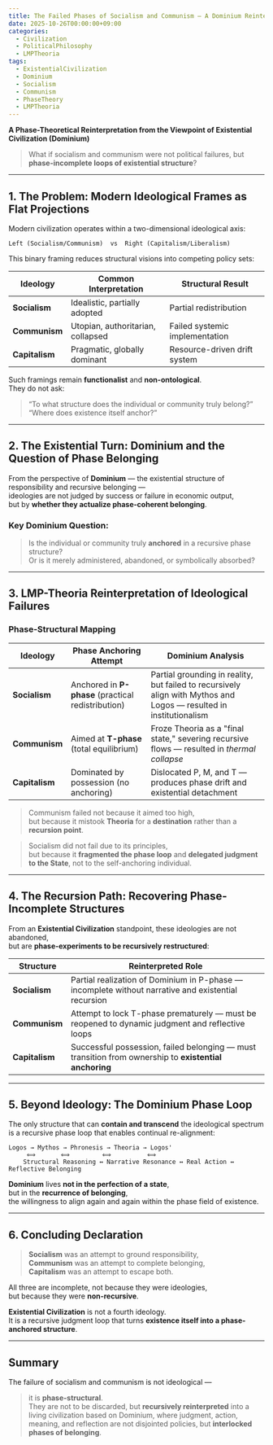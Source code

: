 ```yaml
---
title: The Failed Phases of Socialism and Communism — A Dominium Reinterpretation
date: 2025-10-26T00:00:00+09:00
categories:
  - Civilization
  - PoliticalPhilosophy
  - LMPTheoria
tags:
  - ExistentialCivilization
  - Dominium
  - Socialism
  - Communism
  - PhaseTheory
  - LMPTheoria
---
```


**A Phase-Theoretical Reinterpretation from the Viewpoint of Existential Civilization (Dominium)**

> What if socialism and communism were not political failures, but **phase-incomplete loops of existential structure**?

---

## 1. The Problem: Modern Ideological Frames as Flat Projections

Modern civilization operates within a two-dimensional ideological axis:

```text
Left (Socialism/Communism)  vs  Right (Capitalism/Liberalism)
```

This binary framing reduces structural visions into competing policy sets:

| Ideology      | Common Interpretation                  | Structural Result              |
|---------------|----------------------------------------|--------------------------------|
| **Socialism** | Idealistic, partially adopted          | Partial redistribution         |
| **Communism** | Utopian, authoritarian, collapsed      | Failed systemic implementation |
| **Capitalism**| Pragmatic, globally dominant           | Resource-driven drift system   |

Such framings remain **functionalist** and **non-ontological**.  
They do not ask:  
> “To what structure does the individual or community truly belong?”  
> “Where does existence itself anchor?”

---

## 2. The Existential Turn: Dominium and the Question of Phase Belonging

From the perspective of **Dominium** — the existential structure of responsibility and recursive belonging —  
ideologies are not judged by success or failure in economic output,  
but by **whether they actualize phase-coherent belonging**.

### Key Dominium Question:
> Is the individual or community truly **anchored** in a recursive phase structure?  
> Or is it merely administered, abandoned, or symbolically absorbed?

---

## 3. LMP-Theoria Reinterpretation of Ideological Failures

### Phase-Structural Mapping

| Ideology      | Phase Anchoring Attempt               | Dominium Analysis |
|---------------|----------------------------------------|-------------------|
| **Socialism** | Anchored in **P-phase** (practical redistribution) | Partial grounding in reality, but failed to recursively align with Mythos and Logos — resulted in institutionalism |
| **Communism** | Aimed at **T-phase** (total equilibrium) | Froze Theoria as a "final state," severing recursive flows — resulted in *thermal collapse* |
| **Capitalism**| Dominated by possession (no anchoring) | Dislocated P, M, and T — produces phase drift and existential detachment |

> Communism failed not because it aimed too high,  
> but because it mistook **Theoria** for a **destination** rather than a **recursion point**.

> Socialism did not fail due to its principles,  
> but because it **fragmented the phase loop** and **delegated judgment to the State**, not to the self-anchoring individual.

---

## 4. The Recursion Path: Recovering Phase-Incomplete Structures

From an **Existential Civilization** standpoint, these ideologies are not abandoned,  
but are **phase-experiments to be recursively restructured**:

| Structure | Reinterpreted Role |
|----------|--------------------|
| **Socialism** | Partial realization of Dominium in P-phase — incomplete without narrative and existential recursion |
| **Communism** | Attempt to lock T-phase prematurely — must be reopened to dynamic judgment and reflective loops |
| **Capitalism** | Successful possession, failed belonging — must transition from ownership to **existential anchoring** |

---

## 5. Beyond Ideology: The Dominium Phase Loop

The only structure that can **contain and transcend** the ideological spectrum  
is a recursive phase loop that enables continual re-alignment:

```text
Logos → Mythos → Phronesis → Theoria → Logos'
     ⟺       ⟺         ⟺          ⟺
    Structural Reasoning ↔ Narrative Resonance ↔ Real Action ↔ Reflective Belonging
```

**Dominium** lives **not in the perfection of a state**,  
but in the **recurrence of belonging**,  
the willingness to align again and again within the phase field of existence.

---

## 6. Concluding Declaration

> **Socialism** was an attempt to ground responsibility,  
> **Communism** was an attempt to complete belonging,  
> **Capitalism** was an attempt to escape both.

All three are incomplete, not because they were ideologies,  
but because they were **non-recursive**.

**Existential Civilization** is not a fourth ideology.  
It is a recursive judgment loop that turns **existence itself into a phase-anchored structure**.

---

## Summary

The failure of socialism and communism is not ideological —  

> it is **phase-structural**.  
> They are not to be discarded, but **recursively reinterpreted** into a living civilization based on Dominium, where judgment, action, meaning, and reflection are not disjointed policies, but **interlocked phases of belonging**.

